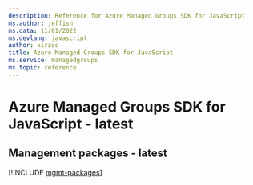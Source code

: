 ```yaml
---
description: Reference for Azure Managed Groups SDK for JavaScript
ms.author: jeffish
ms.data: 11/01/2022
ms.devlang: javascript
author: xirzec
title: Azure Managed Groups SDK for JavaScript
ms.service: managedgroups
ms.topic: reference
---
```

# Azure Managed Groups SDK for JavaScript - latest

## Management packages - latest
[!INCLUDE [mgmt-packages](managed-groups-mgmt-index.md)]
